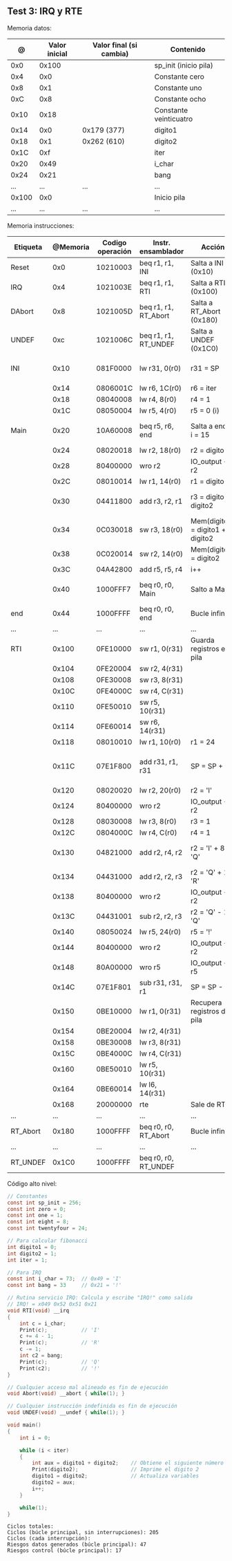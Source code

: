 ## Test 3: IRQ y RTE

Memoria datos:

| @     | Valor inicial | Valor final (si cambia) | Contenido              |
| ----- | ------------- | ----------------------- | ---------------------- |
| 0x0   | 0x100         |                         | sp_init  (inicio pila) |
| 0x4   | 0x0           |                         | Constante cero         |
| 0x8   | 0x1           |                         | Constante uno          |
| 0xC   | 0x8           |                         | Constante ocho       |
| 0x10  | 0x18          |                         | Constante veinticuatro |
| 0x14  | 0x0           | 0x179 (377)             | digito1                |
| 0x18  | 0x1           | 0x262 (610)             | digito2                |
| 0x1C  | 0xf           |                         | iter                   |
| 0x20  | 0x49          |                         | i_char                 |
| 0x24  | 0x21          |                         | bang                   |
| ...   | ...           | ...                     | ...                    |
| 0x100 | 0x0           |                         | Inicio pila            |
| ...   | ...           | ...                     | ...                    |


Memoria instrucciones:

| Etiqueta | @Memoria | Codigo operación | Instr. ensamblador    | Acción                           | Observaciones                          |
| -------- | -------- | ---------------- | --------------------- | -------------------------------- | -------------------------------------- |
| Reset    | 0x0      | 10210003         | beq r1, r1, INI       | Salta a INI (0x10)               | Al recibir reset                       |
| IRQ      | 0x4      | 1021003E         | beq r1, r1, RTI       | Salta a RTI (0x100)              | Al recibir IRQ                         |
| DAbort   | 0x8      | 1021005D         | beq r1, r1, RT_Abort  | Salta a RT_Abort  (0x180)        | AL recibir Data_Abort                  |
| UNDEF    | 0xc      | 1021006C         | beq r1, r1, RT_UNDEF  | Salta a UNDEF (0x1C0)            | Al recibir UNDEF                       |
| INI      | 0x10     | 081F0000         | lw  r31, 0(r0)        | r31 = SP                         | Será seguro interrumpir tras 4 ciclos  |
|          | 0x14     | 0806001C         | lw  r6,  1C(r0)       | r6 = iter                        |                                        |
|          | 0x18     | 08040008         | lw  r4,  8(r0)        | r4 = 1                           |                                        |
|          | 0x1C     | 08050004         | lw  r5,  4(r0)        | r5 = 0 (i)                       |                                        |
| Main     | 0x20     | 10A60008         | beq r5,  r6, end      | Salta a end si i = 15            | 2 ciclos de parada en la 1ª iteración  | <- IRQ en el 1er ciclo de parada, no se hace la parada y se vuelve a LW
|          | 0x24     | 08020018         | lw  r2,  18(r0)       | r2 = digito2                     |                                        |
|          | 0x28     | 80400000         | wro r2                | IO_output <- r2                  | 2 ciclos de parada                     | <- IRQ en el 2o ciclo de parada, no hay datos por la primera parada asi que se vuelve al WRO
|          | 0x2C     | 08010014         | lw  r1,  14(r0)       | r1 = digito1                     |                                        |
|          | 0x30     | 04411800         | add r3,  r2, r1       | r3 = digito1 + digito2           | 1 ciclo parada + anticipación WB rt    | <- IRQ en el 1er ciclo de parada, lo mismo que el primero
|          | 0x34     | 0C030018         | sw  r3,  18(r0)       | Mem(digito2) = digito1 + digito2 |                                        |
|          | 0x38     | 0C020014         | sw  r2,  14(r0)       | Mem(digito1) = digito2           |                                        | <- IRQ durante la instrucción, vuelve al ADD que está en EX (no se anticipa)
|          | 0x3C     | 04A42800         | add r5,  r5, r4       | i++                              |                                        |
|          | 0x40     | 1000FFF7         | beq r0,  r0, Main     | Salto a Main                     | Siempre genera riesgos control         | <- IRQ tras el salto, se vuelve al fetch
| end      | 0x44     | 1000FFFF         | beq r0,  r0, end      | Bucle infinito                   |                                        |
| ...      | ...      | ...              | ...                   | ...                              | ...                                    |
| RTI      | 0x100    | 0FE10000         | sw  r1,  0(r31)       | Guarda registros en pila         |                                        |
|          | 0x104    | 0FE20004         | sw  r2,  4(r31)       |                                  |                                        |
|          | 0x108    | 0FE30008         | sw  r3,  8(r31)       |                                  |                                        |
|          | 0x10C    | 0FE4000C         | sw  r4,  C(r31)       |                                  |                                        |
|          | 0x110    | 0FE50010         | sw  r5,  10(r31)      |                                  |                                        |
|          | 0x114    | 0FE60014         | sw  r6,  14(r31)      |                                  |                                        |
|          | 0x118    | 08010010         | lw  r1,  10(r0)       | r1 = 24                          |                                        |
|          | 0x11C    | 07E1F800         | add r31, r1, r31      | SP = SP + 24                     | 1 ciclo de parada + anticipación WB rs |
|          | 0x120    | 08020020         | lw  r2,  20(r0)       | r2 = 'I'                         |                                        |
|          | 0x124    | 80400000         | wro r2                | IO_output <- r2                  | 2 ciclos de parada                     |
|          | 0x128    | 08030008         | lw  r3,  8(r0)        | r3 = 1                           |                                        |
|          | 0x12C    | 0804000C         | lw  r4,  C(r0)        | r4 = 1                           |                                        |
|          | 0x130    | 04821000         | add r2,  r4, r2       | r2 = 'I' + 8 = 'Q'               | 1 ciclo parada + anticipación WB rs    |
|          | 0x134    | 04431000         | add r2,  r2, r3       | r2 = 'Q' + 1 = 'R'               | Anticipación MEM rs                    |
|          | 0x138    | 80400000         | wro r2                | IO_output <- r2                  | 2 ciclos de parada                     |
|          | 0x13C    | 04431001         | sub r2,  r2, r3       | r2 = 'Q' - 1 = 'Q'               |                                        |
|          | 0x140    | 08050024         | lw  r5,  24(r0)       | r5 = '!'                         |                                        |
|          | 0x144    | 80400000         | wro r2                | IO_output <- r2                  | 1 ciclo de parada                      |
|          | 0x148    | 80A00000         | wro r5                | IO_output <- r5                  | 1 ciclo de parada                      |
|          | 0x14C    | 07E1F801         | sub r31, r31, r1      | SP = SP - 20                     |                                        |
|          | 0x150    | 0BE10000         | lw  r1,  0(r31)       | Recupera registros de pila       |                                        |
|          | 0x154    | 0BE20004         | lw  r2,  4(r31)       |                                  |                                        |
|          | 0x158    | 0BE30008         | lw  r3,  8(r31)       |                                  |                                        |
|          | 0x15C    | 0BE4000C         | lw  r4,  C(r31)       |                                  |                                        |
|          | 0x160    | 0BE50010         | lw  r5,  10(r31)      |                                  |                                        |
|          | 0x164    | 0BE60014         | lw l6, 14(r31)        |
|          | 0x168    | 20000000         | rte                   | Sale de RTI                      |                                        |
| ...      | ...      | ...              | ...                   | ...                              | ...                                    |
| RT_Abort | 0x180    | 1000FFFF         | beq  r0, r0, RT_Abort | Bucle infinito                   |                                        |
| ...      | ...      | ...              | ...                   | ...                              | ...                                    |
| RT_UNDEF | 0x1C0    | 1000FFFF         | beq r0, r0, RT_UNDEF  |

Código alto nivel:

```c        
// Constantes
const int sp_init = 256;
const int zero = 0;
const int one = 1;
const int eight = 8;
const int twentyfour = 24;

// Para calcular fibonacci
int digito1 = 0;
int digito2 = 1;
int iter = 1;

// Para IRQ
const int i_char = 73;  // 0x49 = 'I'
const int bang = 33     // 0x21 = '!'

// Rutina servicio IRQ: Calcula y escribe "IRQ!" como salida
// IRQ! = x049 0x52 0x51 0x21
void RTI(void) __irq 
{
    int c = i_char;
    Print(c);           // 'I'
    c += 4 - 1;
    Print(c);           // 'R'
    c -= 1;
    int c2 = bang;
    Print(c);           // 'Q'
    Print(c2);          // '!'
}

// Cualquier acceso mal alineado es fin de ejecución
void Abort(void) __abort { while(1); }

// Cualquier instrucción indefinida es fin de ejecución
void UNDEF(void) __undef { while(1); }

void main() 
{
    int i = 0;

    while (i < iter) 
    {
        int aux = digito1 + digito2;    // Obtiene el siguiente número de fibonacci
        Print(digito2);                 // Imprime el digito 2
        digito1 = digito2;              // Actualiza variables
        digito2 = aux;              
        i++;                    
    }

    while(1);
}

```

```
Ciclos totales: 
Ciclos (búcle principal, sin interrupciones): 205
Ciclos (cada interrupción):
Riesgos datos generados (búcle principal): 47
Riesgos control (búcle principal): 17
```